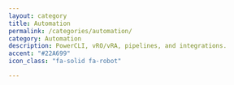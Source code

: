```yaml
---
layout: category
title: Automation
permalink: /categories/automation/
category: Automation
description: PowerCLI, vRO/vRA, pipelines, and integrations.
accent: "#22A699"
icon_class: "fa-solid fa-robot"

---
```

